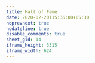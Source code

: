 ```yaml
---
title: Hall of Fame
date: 2020-02-20T15:36:00+05:30
noprevnext: true
nodateline: true
disable_comments: true
sheet_gid: 14
iframe_height: 3315
iframe_width: 624
---
```

